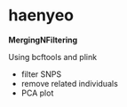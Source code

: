 # haenyeo

**MergingNFiltering**

Using bcftools and plink
  - filter SNPS
  - remove related individuals
  - PCA plot
